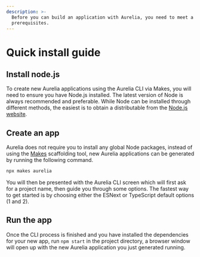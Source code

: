 ```yaml
---
description: >-
  Before you can build an application with Aurelia, you need to meet a couple of
  prerequisites.
---
```


# Quick install guide

## Install node.js

To create new Aurelia applications using the Aurelia CLI via Makes, you will need to ensure you have Node.js installed. The latest version of Node is always recommended and preferable. While Node can be installed through different methods, the easiest is to obtain a distributable from the [Node.js website](https://nodejs.org/en/download/).

## Create an app

Aurelia does not require you to install any global Node packages, instead of using the [Makes](https://www.npmjs.com/package/makes) scaffolding tool, new Aurelia applications can be generated by running the following command.

```bash
npx makes aurelia
```

You will then be presented with the Aurelia CLI screen which will first ask for a project name, then guide you through some options. The fastest way to get started is by choosing either the ESNext or TypeScript default options \(1 and 2\).

## Run the app

Once the CLI process is finished and you have installed the dependencies for your new app, run `npm start` in the project directory, a browser window will open up with the new Aurelia application you just generated running.


